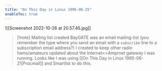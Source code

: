 ```yaml
---
title: "On This Day in Linux 1995-06-25"
enableToc: true
---
```

![[Screenshot 2022-10-26 at 20.57.45.jpg]]
>[!note] Mailing list created
>BayGATE was an email mailing-list (you remember the type where you send an email with a `subscribe` line to a subscription email address?) I created to keep other radio hams/amateurs updated about the Internet<>Amprnet gateway I was running. Looks like I was using [[On This Day in Linux 1995-06-21|Procmail]] and Smartlist to do this.
